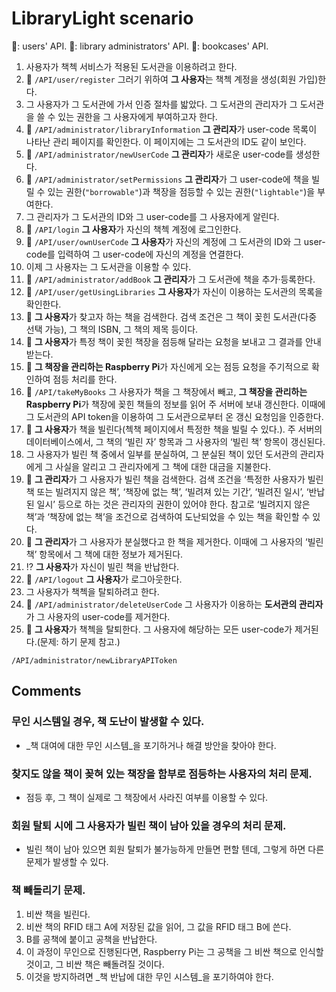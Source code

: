 # LibraryLight scenario

:small_orange_diamond:: users' API.
:small_blue_diamond:: library administrators' API.
:small_red_triangle:: bookcases' API.

1. 사용자가 책첵 서비스가 적용된 도서관을 이용하려고 한다.
2. :small_orange_diamond: `/API/user/register` 그러기 위하여 **그 사용자**는 책첵 계정을 생성(회원 가입)한다.
3. 그 사용자가 그 도서관에 가서 인증 절차를 밟았다. 그 도서관의 관리자가 그 도서관을 쓸 수 있는 권한을 그 사용자에게 부여하고자 한다.
4. :small_blue_diamond: `/API/administrator/libraryInformation` **그 관리자**가 user-code 목록이 나타난 관리 페이지를 확인한다. 이 페이지에는 그 도서관의 ID도 같이 보인다.
5. :small_blue_diamond: `/API/administrator/newUserCode` **그 관리자**가 새로운 user-code를 생성한다. 
6. :small_blue_diamond: `/API/administrator/setPermissions` **그 관리자**가 그 user-code에 책을 빌릴 수 있는 권한(`"borrowable"`)과 책장을 점등할 수 있는 권한(`"lightable"`)을 부여한다.
7. 그 관리자가 그 도서관의 ID와 그 user-code를 그 사용자에게 알린다.
8. :small_orange_diamond: `/API/login` **그 사용자**가 자신의 책첵 계정에 로그인한다.
9. :small_orange_diamond: `/API/user/ownUserCode` **그 사용자**가 자신의 계정에 그 도서관의 ID와 그 user-code를 입력하여 그 user-code에 자신의 계정을 연결한다.
10. 이제 그 사용자는 그 도서관을 이용할 수 있다.
11. :small_blue_diamond: `/API/administrator/addBook` **그 관리자**가 그 도서관에 책을 추가·등록한다.
12. :small_orange_diamond: `/API/user/getUsingLibraries` **그 사용자**가 자신이 이용하는 도서관의 목록을 확인한다.
13. :small_orange_diamond: **그 사용자**가 찾고자 하는 책을 검색한다. 검색 조건은 그 책이 꽂힌 도서관(다중 선택 가능), 그 책의 ISBN, 그 책의 제목 등이다.
14. :small_orange_diamond: **그 사용자**가 특정 책이 꽂힌 책장을 점등해 달라는 요청을 보내고 그 결과를 안내받는다.
15. :small_red_triangle: **그 책장을 관리하는 Raspberry Pi**가 자신에게 오는 점등 요청을 주기적으로 확인하여 점등 처리를 한다.
16. :small_red_triangle: `/API/takeMyBooks` 그 사용자가 책을 그 책장에서 빼고, **그 책장을 관리하는 Raspberry Pi**가 책장에 꽂힌 책들의 정보를 읽어 주 서버에 보내 갱신한다. 이때에 그 도서관의 API token을 이용하여 그 도서관으로부터 온 갱신 요청임을 인증한다.
17. :small_orange_diamond: **그 사용자**가 책을 빌린다(첵책 페이지에서 특정한 책을 빌릴 수 있다.). 주 서버의 데이터베이스에서, 그 책의 ‘빌린 자’ 항목과 그 사용자의 ‘빌린 책’ 항목이 갱신된다.
18. 그 사용자가 빌린 책 중에서 일부를 분실하여, 그 분실된 책이 있던 도서관의 관리자에게 그 사실을 알리고 그 관리자에게 그 책에 대한 대금을 지불한다.
19. :small_blue_diamond: **그 관리자**가 그 사용자가 빌린 책을 검색한다. 검색 조건을 ‘특정한 사용자가 빌린 책 또는 빌려지지 않은 책’, ‘책장에 없는 책’, ‘빌려져 있는 기간’, ‘빌려진 일시’, ‘반납된 일시’ 등으로 하는 것은 관리자의 권한이 있어야 한다. 참고로 ‘빌려지지 않은 책’과 ‘책장에 없는 책’을 조건으로 검색하여 도난되었을 수 있는 책을 확인할 수 있다.
20. :small_blue_diamond: **그 관리자**가 그 사용자가 분실했다고 한 책을 제거한다. 이때에 그 사용자의 ‘빌린 책’ 항목에서 그 책에 대한 정보가 제거된다.
21. :interrobang: **그 사용자**가 자신이 빌린 책을 반납한다.
22. :small_orange_diamond: `/API/logout` **그 사용자**가 로그아웃한다.
23. 그 사용자가 책첵을 탈퇴하려고 한다.
24. :small_blue_diamond: `/API/administrator/deleteUserCode` 그 사용자가 이용하는 **도서관의 관리자**가 그 사용자의 user-code를 제거한다.
25. :small_orange_diamond: **그 사용자**가 책첵을 탈퇴한다. 그 사용자에 해당하는 모든 user-code가 제거된다.(문제: 하기 문제 참고.)

`/API/administrator/newLibraryAPIToken`



## Comments

### 무인 시스템일 경우, 책 도난이 발생할 수 있다.
 - _책 대여에 대한 무인 시스템_을 포기하거나 해결 방안을 찾아야 한다.

###  찾지도 않을 책이 꽂혀 있는 책장을 함부로 점등하는 사용자의 처리 문제.
 - 점등 후, 그 책이 실제로 그 책장에서 사라진 여부를 이용할 수 있다.

### 회원 탈퇴 시에 그 사용자가 빌린 책이 남아 있을 경우의 처리 문제.
 - 빌린 책이 남아 있으면 회원 탈퇴가 불가능하게 만들면 편할 텐데, 그렇게 하면 다른 문제가 발생할 수 있다.

### 책 빼돌리기 문제.
 1. 비싼 책을 빌린다.
 2. 비싼 책의 RFID 태그 A에 저장된 값을 읽어, 그 값을 RFID 태그 B에 쓴다.
 3. B를 공책에 붙이고 공책을 반납한다.
 4. 이 과정이 무인으로 진행된다면, Raspberry Pi는 그 공책을 그 비싼 책으로 인식할 것이고, 그 비싼 책은 빼돌려질 것이다.
 5. 이것을 방지하려면 _책 반납에 대한 무인 시스템_을 포기하여야 한다.
